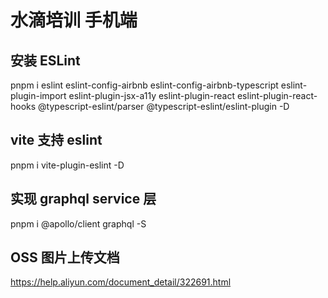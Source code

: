 # 水滴培训 手机端

## 安装 ESLint
pnpm i eslint eslint-config-airbnb eslint-config-airbnb-typescript eslint-plugin-import eslint-plugin-jsx-a11y eslint-plugin-react eslint-plugin-react-hooks @typescript-eslint/parser @typescript-eslint/eslint-plugin -D

## vite 支持 eslint
pnpm i vite-plugin-eslint -D

## 实现 graphql service 层
pnpm i @apollo/client graphql -S

## OSS 图片上传文档
https://help.aliyun.com/document_detail/322691.html